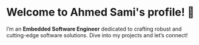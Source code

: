 # Welcome to Ahmed Sami's profile! 🌟

I’m an **Embedded Software Engineer** dedicated to crafting robust and cutting-edge software solutions. Dive into my projects and let’s connect!


